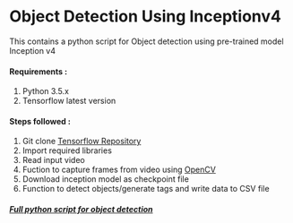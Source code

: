 # Object Detection Using Inceptionv4

This contains a python script for Object detection using pre-trained model Inception v4

#### Requirements :
1.  Python 3.5.x
2.  Tensorflow latest version

#### Steps followed :
1.  Git clone [Tensorflow Repository](https://github.com/tensorflow/tensorflow)
2.  Import required libraries
3.  Read input video
4.  Fuction to capture frames from video using [OpenCV](https://opencv.org/)
5.  Download inception model as checkpoint file
6.  Function to detect objects/generate tags and write data to CSV file

##### [Full python script for object detection](script/inception_v4.py)
